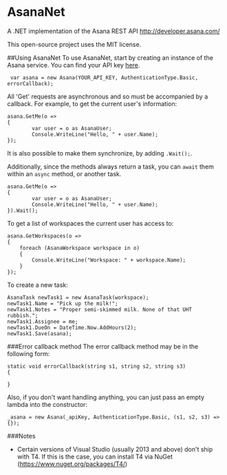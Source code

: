 # AsanaNet
A .NET implementation of the Asana REST API
http://developer.asana.com/

This open-source project uses the MIT license.

##Using AsanaNet
To use AsanaNet, start by creating an instance of the Asana service. You can find your API key [here](http://app.asana.com/-/account_api).


     var asana = new Asana(YOUR_API_KEY, AuthenticationType.Basic, errorCallback);

All 'Get' requests are asynchronous and so must be accompanied by a callback.
For example, to get the current user's information:

    asana.GetMe(o =>
    {
            var user = o as AsanaUser;
            Console.WriteLine("Hello, " + user.Name);
    });


It is also possible to make them synchronize, by adding ```.Wait();```.

Additionally, since the methods always return a task, you can ```await``` them within an ```async``` method, or another task.

    asana.GetMe(o =>
    {
            var user = o as AsanaUser;
            Console.WriteLine("Hello, " + user.Name);
    }).Wait();

To get a list of workspaces the current user has access to:

    asana.GetWorkspaces(o =>
    {
        foreach (AsanaWorkspace workspace in o)
        {
            Console.WriteLine("Workspace: " + workspace.Name);
        }
    });

To create a new task:

    AsanaTask newTask1 = new AsanaTask(workspace);
    newTask1.Name = "Pick up the milk!";
    newTask1.Notes = "Proper semi-skimmed milk. None of that UHT rubbish.";
    newTask1.Assignee = me;
    newTask1.DueOn = DateTime.Now.AddHours(2);
    newTask1.Save(asana);

###Error callback method
The error callback method may be in the following form:

    static void errorCallback(string s1, string s2, string s3)
    {

    }

Also, if you don't want handling anything, you can just pass an empty lambda into the constructor:

    _asana = new Asana(_apiKey, AuthenticationType.Basic, (s1, s2, s3) => {});

###Notes
* Certain versions of Visual Studio (usually 2013 and above) don't ship with T4. If this is the case, you can install T4 via NuGet (https://www.nuget.org/packages/T4/)
